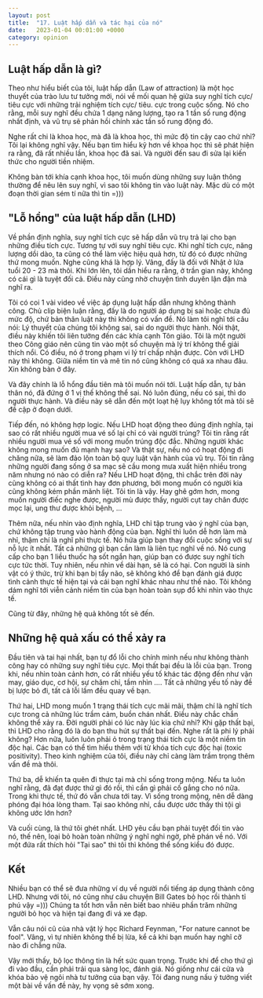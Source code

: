 ```yaml
---
layout: post
title:  "17. Luật hấp dẫn và tác hại của nó"
date:   2023-01-04 00:01:00 +0000
category: opinion
---
```


## Luật hấp dẫn là gì? 
Theo như hiểu biết của tôi, luật hấp dẫn (Law of attraction) là một học thuyết của trào lưu tư tưởng mới, nói về mối quan hệ giữa suy nghĩ tích cực/ tiêu cực với những trải nghiệm tích cực/ tiêu. cực trong cuộc sống. Nó cho rằng, mỗi suy nghĩ đều chứa 1 dạng năng lượng, tạo ra 1 tần số rung động nhất định, và vũ trụ sẽ phản hồi chính xác tần số rung động đó. 

Nghe rất chi là khoa học, mà đã là khoa học, thì mức độ tin cậy cao chứ nhỉ? Tôi lại không nghĩ vậy. Nếu bạn tìm hiểu kỹ hơn về khoa học thì sẽ phát hiện ra rằng, đã rất nhiều lần, khoa học đã sai. Và người đến sau đi sửa lại kiến thức cho người tiền nhiệm. 

Không bàn tới khía cạnh khoa học, tôi muốn dùng những suy luận thông thường để nêu lên suy nghĩ, vì sao tôi không tin vào luật này. Mặc dù có một đoạn thời gian sém tí nữa thì tin =))) 

## "Lỗ hổng" của luật hấp dẫn (LHD)

Về phần định nghĩa, suy nghĩ tích cực sẽ hấp dẫn vũ trụ trả lại cho bạn những điều tích cực. Tương tự với suy nghĩ tiêu cực. Khi nghĩ tích cực, năng lượng dồi dào, ta cũng có thể làm việc hiệu quả hơn, từ đó có được những thứ mong muốn. Nghe cũng khá là hợp lý. Vâng, đấy là đối với Nhật ở lứa tuổi 20 - 23 mà thôi. Khi lớn lên, tôi dần hiểu ra rằng, ở trần gian này, không có cái gì là tuyệt đối cả. Điều này cũng nhờ chuyện tình duyên lận đận mà nghĩ ra. 

Tôi có coi 1 vài video về việc áp dụng luật hấp dẫn nhưng không thành công. Chủ clip biện luận rằng, đấy là do người áp dụng bị sai hoặc chưa đủ mức độ, chứ bản thân luật này thì không có vấn đề. Nó làm tôi nghĩ tới câu nói: Lý thuyết của chúng tôi không sai, sai do người thực hành. Nói thật, điều này khiến tôi liên tưởng đến các khía cạnh Tôn giáo. Tôi là một người theo Công giáo nên cũng tin vào một số chuyện mà lý trí không thể giải thích nổi. Có điều, nó ở trong phạm vi lý trí chấp nhận được. Còn với LHD này thì không. Giữa niềm tin và mê tin nó cũng không có quá xa nhau đâu. Xin không bàn ở đây. 

Và đây chính là lỗ hổng đầu tiên mà tôi muốn nói tới. Luật hấp dẫn, tự bản thân nó, đã đứng ở 1 vị thế không thể sai. Nó luôn đúng, nếu có sai, thì do người thực hành. Và điều này sẽ dẫn đến một loạt hệ lụy không tốt mà tôi sẽ đề cập ở đoạn dưới. 

Tiếp đến, nó không hợp logic. Nếu LHD hoạt động theo đúng định nghĩa, tại sao có rất nhiều người mua vé số lại chỉ có vài người trúng? Tôi tin rằng rất nhiều người mua vé số với mong muốn trúng độc đắc. Những người khác không mong muốn đủ mạnh hay sao? Và thật sự, nếu nó có hoạt động đi chăng nữa, sẽ làm đảo lộn toàn bộ quy luật vận hành của vũ trụ. Tôi tin rằng những người đang sống ở sa mạc sẽ cầu mong mưa xuất hiện nhiều trong năm nhưng nó nào có diễn ra? Nếu LHD hoạt động, thì chắc trên đời này cũng không có ai thất tình hay đơn phương, bởi mong muốn có người kia cũng không kém phần mãnh liệt. Tôi tin là vậy. Hay ghê gớm hơn, mong muốn người điếc nghe được, người mù được thấy, người cụt tay chân được mọc lại, ung thư được khỏi bệnh, ... 

Thêm nữa, nếu nhìn vào định nghĩa, LHD chỉ tập trung vào ý nghĩ của bạn, chứ không tập trung vào hành động của bạn. Nghĩ thì luôn dễ hơn làm mà nhỉ, thậm chí là nghĩ phi thực tế. Nó hứa giúp bạn thay đổi cuộc sống với sự nỗ lực ít nhất. Tất cả những gì bạn cần làm là liên tục nghĩ về nó. Nó cung cấp cho bạn 1 liều thuốc hạ sốt ngắn hạn, giúp bạn có được suy nghĩ tích cực tức thời. Tuy nhiên, nếu nhìn về dài hạn, sẽ là có hại. Con người là sinh vật có ý thức, trừ khi bạn bị tẩy não, sẽ không khó để bạn đánh giá được tình cảnh thực tế hiện tại và cái bạn nghĩ khác nhau như thế nào. Tôi không dám nghĩ tới viễn cảnh niềm tin của bạn hoàn toàn sụp đổ khi nhìn vào thực tế. 

Cũng từ đây, những hệ quả không tốt sẽ đến. 

## Những hệ quả xấu có thể xảy ra 

Đầu tiên và tai hại nhất, bạn tự đổ lỗi cho chính mình nếu như không thành công hay có những suy nghĩ tiêu cực. Mọi thất bại đều là lỗi của bạn. Trong khi, nếu nhìn toàn cảnh hơn, có rất nhiều yếu tố khác tác động đến như vận may, giáo dục, cơ hội, sự chăm chỉ, tầm nhìn .... Tất cả những yếu tố này đề bị lược bỏ đi, tất cả lỗi lầm đều quay về bạn. 

Thứ hai, LHD mong muốn 1 trạng thái tích cực mãi mãi, thậm chí là nghĩ tích cực trong cả những lúc trầm cảm, buồn chán nhất. Điều này chắc chắn không thể xảy ra. Đời người phải có lúc này lúc kia chứ nhỉ? Khi gặp thất bại, thì LHD cho rằng đó là do bạn thu hút sự thất bại đến. Nghe rất là phi lý phải không? Hơn nữa, luôn luôn phải ỏ trong trạng thái tích cực là một niềm tin độc hại. Các bạn có thể tìm hiểu thêm với từ khóa tích cực độc hại (toxic positivity). Theo kinh nghiệm của tôi, điều này chỉ càng làm trầm trọng thêm vấn đề mà thôi. 

Thứ ba, dễ khiến ta quên đi thực tại mà chỉ sống trong mộng. Nếu ta luôn nghĩ rằng, đã đạt được thứ gì đó rồi, thì cần gì phải cố gắng cho nó nữa. Trong khi thực tế, thứ đó vẫn chưa tới tay. Vì sống trong mộng, nên dễ dàng phóng đại hóa lòng tham. Tại sao không nhỉ, cầu được ước thấy thì tội gì không ước lớn hơn? 

Và cuối cùng, là thứ tôi ghét nhất. LHD yêu cầu bạn phải tuyệt đối tin vào nó, thế nên, loại bỏ hoàn toàn những ý nghĩ nghi ngờ, phê phán về nó. Với một đứa rất thích hỏi "Tại sao" thì tôi thì không thể sống kiểu đó được. 

## Kết

Nhiều bạn có thể sẽ đưa những ví dụ về người nổi tiếng áp dụng thành công LHD. Nhưng với tôi, nó cũng như câu chuyện Bill Gates bỏ học rồi thành tỉ phú vậy =))) Chúng ta tốt hơn vẫn nên biết bao nhiêu phần trăm những người bỏ học và hiện tại đang đi vá xe đạp.

Vẫn câu nói cũ của nhà vật lý học Richard Feynman, "For nature cannot be fool". Vâng, vì tự nhiên không thể bị lừa, kể cả khi bạn muốn hay nghĩ cỡ nào đi chẳng nữa. 

Vậy mới thấy, bộ lọc thông tin là hết sức quan trọng. Trước khi để cho thứ gì đi vào đầu, cần phải trải qua sàng lọc, đánh giá. Nó giống như cái cửa và khóa bảo vệ ngôi nhà tư tưởng của bạn vậy. Tôi đang nung nấu ý tưởng viết một bài về vấn đề này, hy vọng sẽ sớm xong. 


